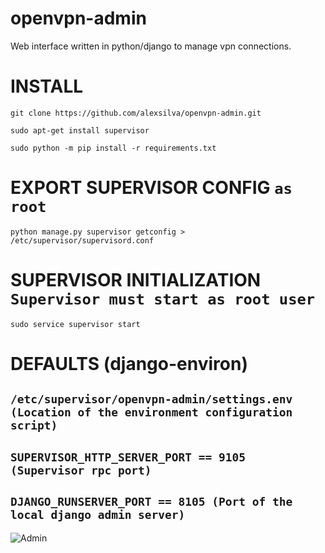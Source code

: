 # openvpn-admin
Web interface written in python/django to manage vpn connections.


# INSTALL

``` git clone https://github.com/alexsilva/openvpn-admin.git ```

``` sudo apt-get install supervisor ```

``` sudo python -m pip install -r requirements.txt ```

# EXPORT SUPERVISOR CONFIG `as root`

``` python manage.py supervisor getconfig > /etc/supervisor/supervisord.conf ```

# SUPERVISOR INITIALIZATION `Supervisor must start as root user`

``` sudo service supervisor start ```


# DEFAULTS (django-environ)

``` /etc/supervisor/openvpn-admin/settings.env (Location of the environment configuration script) ```
---
``` SUPERVISOR_HTTP_SERVER_PORT == 9105 (Supervisor rpc port) ```
---
``` DJANGO_RUNSERVER_PORT == 8105 (Port of the local django admin server) ```
---

![Admin](https://github.com/alexsilva/openvpn-admin/raw/master/images/vpn.PNG)
